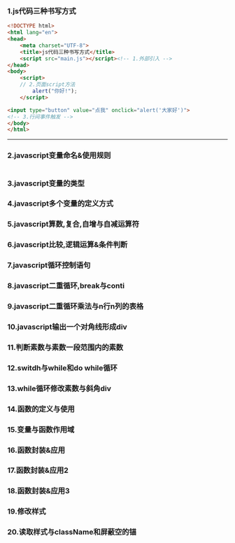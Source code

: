 ### 1.js代码三种书写方式  
```html
<!DOCTYPE html>
<html lang="en">
<head>
	<meta charset="UTF-8">
	<title>js代码三种书写方式</title>
	<script src="main.js"></script><!-- 1.外部引入 -->
</head>
<body>
	<script>
	// 2.页面script方法
		alert("你好!");
	</script>

<input type="button" value="点我" onclick="alert('大家好')">
<!-- 3.行间事件触发 -->
</body>
</html>
```
---
### 2.javascript变量命名&使用规则
```
```
### 3.javascript变量的类型  
### 4.javascript多个变量的定义方式  
### 5.javascript算数,复合,自增与自减运算符  
### 6.javascript比较,逻辑运算&条件判断  
### 7.javascript循环控制语句  
### 8.javascript二重循环,break与conti  
### 9.javascript二重循环乘法与n行n列的表格  
### 10.javascript输出一个对角线形成div  
### 11.判断素数与素数一段范围内的素数  
### 12.switdh与while和do while循环  
### 13.while循环修改素数与斜角div  
### 14.函数的定义与使用  
### 15.变量与函数作用域  
### 16.函数封装&应用  
### 17.函数封装&应用2  
### 18.函数封装&应用3  
### 19.修改样式  
### 20.读取样式与className和屏蔽空的锚  